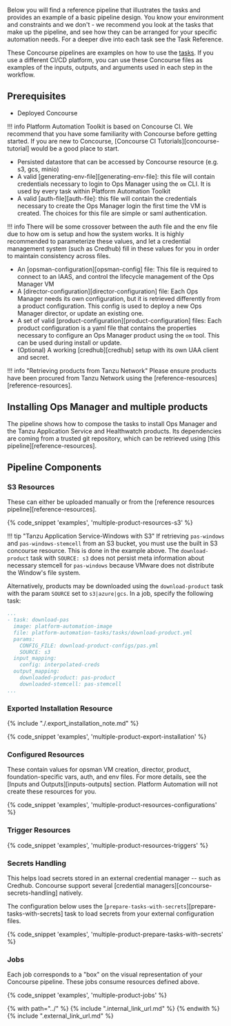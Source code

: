 Below you will find a reference pipeline that illustrates the tasks and provides an example of a basic pipeline design. You know your environment and constraints and we don't - we recommend you look at the tasks that make up the pipeline, and see how they can be arranged for your specific automation needs. For a deeper dive into each task see the Task Reference.

These Concourse pipelines are examples on how to use the [tasks](../tasks.md). If you use a different CI/CD platform, you can use these Concourse files as examples of the inputs, outputs, and arguments used in each step in the workflow.

## Prerequisites

* Deployed Concourse

!!! info
    Platform Automation Toolkit is based on Concourse CI.
    We recommend that you have some familiarity with Concourse before getting started.
    If you are new to Concourse, [Concourse CI Tutorials][concourse-tutorial] would be a good place to start.

* Persisted datastore that can be accessed by Concourse resource (e.g. s3, gcs, minio)
* A valid [generating-env-file][generating-env-file]: this file will contain credentials necessary to login to Ops Manager using the `om` CLI.
It is used by every task within Platform Automation Toolkit
* A valid [auth-file][auth-file]: this file will contain the credentials necessary to create the Ops Manager login the first time
the VM is created. The choices for this file are simple or saml authentication.

!!! info
    There will be some crossover between the auth file and the env file due to how om is setup and how the system works. It is highly recommended to parameterize these values, and let a credential management system (such as Credhub) fill in these values for you in order to maintain consistency across files.

* An [opsman-configuration][opsman-config] file: This file is required to connect to an IAAS, and control the lifecycle management
 of the Ops Manager VM
* A [director-configuration][director-configuration] file: Each Ops Manager needs its own configuration, but it is retrieved differently from
a product configuration. This config is used to deploy a new Ops Manager director, or update an existing one.
* A set of valid [product-configuration][product-configuration] files: Each product configuration is a yaml file that contains the properties
necessary to configure an Ops Manager product using the `om` tool. This can be used during install or update.
* (Optional) A working [credhub][credhub] setup with its own UAA client and secret.


!!! info "Retrieving products from Tanzu Network"
    Please ensure products have been procured from Tanzu Network using the [reference-resources][reference-resources].

## Installing Ops Manager and multiple products

The pipeline shows how to compose the tasks
to install Ops Manager and the Tanzu Application Service and Healthwatch products.
Its dependencies are coming from a trusted git repository,
which can be retrieved using [this pipeline][reference-resources].

## Pipeline Components

### S3 Resources

These can either be uploaded manually or from the [reference resources pipeline][reference-resources].

{% code_snippet 'examples', 'multiple-product-resources-s3' %}
  
!!! tip "Tanzu Application Service-Windows with S3"
    If retrieving `pas-windows` and `pas-windows-stemcell` from an S3 bucket,
    you must use the built in S3 concourse resource.
    This is done in the example above.
    The `download-product` task with `SOURCE: s3` does not persist meta information 
    about necessary stemcell for `pas-windows`
    because VMware does not distribute the Window's file system. 
    
Alternatively, products may be downloaded using the `download-product` task with
the param `SOURCE` set to `s3|azure|gcs`.
In a job, specify the following task:

```yaml
...
- task: download-pas
  image: platform-automation-image
  file: platform-automation-tasks/tasks/download-product.yml
  params:
    CONFIG_FILE: download-product-configs/pas.yml
    SOURCE: s3
  input_mapping:
    config: interpolated-creds
  output_mapping:
    downloaded-product: pas-product
    downloaded-stemcell: pas-stemcell
...
```

### Exported Installation Resource

{% include "./.export_installation_note.md" %}

{% code_snippet 'examples', 'multiple-product-export-installation' %}

### Configured Resources

These contain values for
opsman VM creation, director, product, foundation-specific vars, auth, and env files.
For more details, see the [Inputs and Outputs][inputs-outputs] section.
Platform Automation will not create these resources for you.

{% code_snippet 'examples', 'multiple-product-resources-configurations' %}

### Trigger Resources

{% code_snippet 'examples', 'multiple-product-resources-triggers' %}

### Secrets Handling

This helps load secrets stored in an external credential manager -- such as Credhub.
Concourse support several [credential managers][concourse-secrets-handling] natively.
 
The configuration below uses the [`prepare-tasks-with-secrets`][prepare-tasks-with-secrets] task
to load secrets from your external configuration files.

{% code_snippet 'examples', 'multiple-product-prepare-tasks-with-secrets' %}

### Jobs

Each job corresponds to a "box"
on the visual representation of your Concourse pipeline.
These jobs consume resources defined above.

{% code_snippet 'examples', 'multiple-product-jobs' %}

{% with path="../" %}
    {% include ".internal_link_url.md" %}
{% endwith %}
{% include ".external_link_url.md" %}
